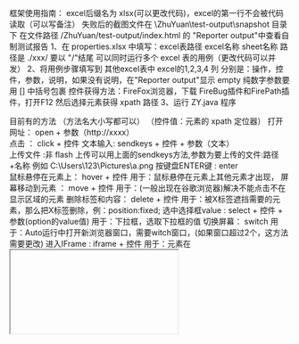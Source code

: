 框架使用指南：
	excel后缀名为 xlsx(可以更改代码)，excel的第一行不会被代码读取（可以写备注）
	失败后的截图文件在 \ZhuYuan\test-output\snapshot 目录下
	在文件路径 /ZhuYuan/test-output/index.html 的 "Reporter output"中查看自制测试报告
1、在 properties.xlsx 中填写：excel表路径  	excel名称	sheet名称
	路径是 ./xxx/ 要以 "/"结尾
	可以同时运行多个 excel 表的用例（更改代码可以并发）
2、将用例步骤填写到 其他excel表中
	excel的1,2,3,4 列 分别是：操作，控件，参数，说明，如果没有说明，在"Reporter output"显示 empty
	纯数字参数要用 [] 中括号包裹 
	控件获得方法：FireFox浏览器，下载 FireBug插件和FirePath插件，打开F12 然后选择元素获得 xpath 路径
3、运行 ZY.java 程序

目前有的方法 （方法名大小写都可以）
（控件值：元素的 xpath 定位器）
打开网址：		    open 		 + 参数（http://xxxx） 		
点击 ：		     click	+ 控件
文本输入:		    sendkeys   + 控件	+ 参数（文本）					
上传文件	:非 flash 上传可以用上面的sendkeys方法,参数为要上传的文件:路径+名称 例如 C:\Users\123\Pictures\a.png
按键盘ENTER键 :	    enter											
鼠标悬停在元素上：	hover	  + 控件					用于：鼠标悬停在元素上其他元素才出现，
屏幕移动到元素 ：	 move	   + 控件					 用于：(一般出现在谷歌浏览器)解决不能点击不在显示区域的元素
删除标签和内容：	 delete	   + 控件				 	 用于：被X标签遮挡需要的元素，那么把X标签删除，例：position:fixed;
选中选择框value :	   select     + 控件     + 参数(option的value值)	用于：下拉框，选取下拉框的值
切换屏幕：		   switch				             用于：Auto运行中打开新浏览器窗口，需要witch窗口，(如果窗口超过2个，这方法需要更改)
进入IFrame :	     iframe	+ 控件				     用于：元素在<iframe>或<frame>中要先进入IFrame才能操作元素
等待 ：				wait 			 + 参数（时间）单位为:秒			用于：中途暂停，等待页面
等待元素出现 :		waitele	 + 控件	 + 参数（时间）单位为:秒			用于：等待未加载完成的元素(比wait智能，只有元素出现就会停止等待)
接受警告：			accept											用于：接受弹出的Alert警告框
不接受警告：			unaccept										用于：取消弹出的confirm框
结束且页面不关闭：	end	
富文本框输入：		sendarea										doing

//下面的是断言用的方法: 
获取文本给参数：		text	 + 控件	 + 参数(自定义名称，例如：A),		 意思是将元素 的文本赋值给 A
获取元素属性：		attr	 + 控件	 + 参数(自定义名称)=(属性名称:例如:id,class,style,name), "B=id"的意思是将 id 的属性值给 B
断言A等于B:			assert	 		 + A=B							用于:断言(自定义名称的参数)A=(自定义名称的参数)B
断言元素文本等于参数:textis 	 + 控件	 + 参数(文本)					用于：判断元素文本内容
断言标题等于参数：	titleis  		 + 参数(标题)					用于：判断窗口页面标题


需要增加的方法：
断言失败：			no
图片断言：			imgis
数量断言：			numis


需要改善
1、增加并发，
2、打包运行
3、浏览器多样
4、自主性优化
5、屏幕截图
6、容错性优化
7、一键集成 
8、前端勾选运行

